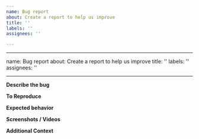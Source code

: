 ```yaml
---
name: Bug report
about: Create a report to help us improve
title: ''
labels: ''
assignees: ''

---
```


---
name: Bug report
about: Create a report to help us improve
title: ''
labels: ''
assignees: ''
 
---
 
<!--- Please follow this format COMPLETELY and make sure the bug you are reporting has not been reported yet. Reports should contain as much information or context as possible to help us find the problem. Simply creating an issue on a vague topic will not help us at all, and if you are unsure if something should belong here, please contact us on [Discord](https://discord.gg/ABZHntV).-->
 
**Describe the bug**
<!---  A clear and concise description of what the bug is. -->
 

**To Reproduce**
<!---  Steps to reproduce the behavior: -->
<!---  1. Go to '...' -->
<!---  2. Click on '....' -->
<!---  3. Scroll down to '....' -->
<!---  4. See error -->
 

**Expected behavior**
<!--- A clear and concise description of what you expected to happen. -->
 

**Screenshots / Videos**
<!--- If applicable, add screenshots to help explain your problem. -->


**Additional Context**
<!--- Add any other context about the problem here. --->
